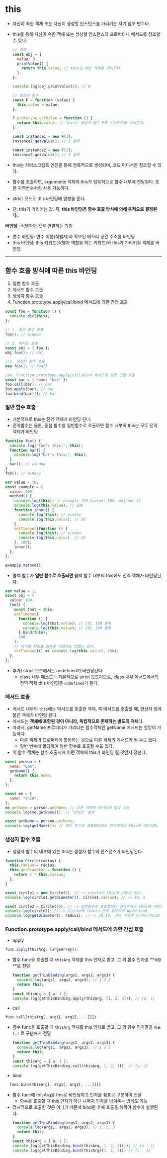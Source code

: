 # this

- 자신이 속한 객체 또는 자신이 생성할 인스턴스를 가리키는 자기 참조 변수다.
- this를 통해 자신이 속한 객체 또는 생성할 인스턴스의 프로퍼티나 메서드를 참조할 수 있다.

  ```js
  // 객체
  const obj = {
    value: 8,
    printValue() {
      return this.value; // this는 obj 객체를 가리킨다.
    },
  };

  console.log(obj.printValue()); // 8

  // 생성자 함수
  const F = function (value) {
    this.value = value;
  };

  F.prototype.getValue = function () {
    return this.value; // this는 생성자 함수 F의 인스턴스를 가리킨다.
  };

  const instance1 = new F(3);
  instance1.getValue(); // 3 출력

  const instance2 = new F(5);
  instance2.getValue(); // 5 출력
  ```

- this는 자바스크립트 엔진을 통해 암묵적으로 생성되며, 코드 어디서든 참조할 수 있다.
- 함수를 호출하면, arguments 객체와 this가 암묵적으로 함수 내부에 전달된다. 또한 지역변수처럼 사용 가능하다.
- strict 모드도 this 바인딩에 영향을 준다.
- 단, this가 가리키는 값. 즉, **this 바인딩은 함수 호출 방식에 의해 동적으로 결정된다.**

**바인딩** : 식별자와 값을 연결하는 과정

- 변수 바인딩: 변수 이름(식별자)과 확보된 메모리 공간 주소를 바인딩
- this 바인딩: this 키워드(식별자 역할을 하는 키워드)와 this가 가리키길 객체를 바인딩

---

## 함수 호출 방식에 따른 this 바인딩

1. 일반 함수 호출
2. 메서드 함수 호출
3. 생성자 함수 호출
4. Function.prototype.apply/call/bind 메서드에 의한 간접 호출

```js
const foo = function () {
  console.dir(this);
};

// 1. 일반 함수 호출
foo(); // window

// 2. 메서드 호출
const obj = { foo };
obj.foo(); // obj

//3. 생성자 함수 호출
new foo(); // foo{}

//4. Function.prototype.apply/call/bind 메서드에 의한 간접 호출
const bar = { name: "bar" };
foo.call(bar); // bar
foo.apply(bar); // bar
foo.bind(bar)(); // bar
```

### 일반 함수 호출

- 기본적으로 this는 전역 객체가 바인딩 된다.
- 전역함수는 물론, 중첩 함수를 일반함수로 호출하면 함수 내부의 this는 모두 전역 객체가 바인딩

```js
function foo() {
  console.log("foo's this:", this);
  function bar() {
    console.log("bar's this:", this);
  }
  bar(); // window
}
foo(); // window
```

```js
var value = 10;
const example = {
  value: 100,
  method() {
    console.log(this); // example 객체 {value: 100, method: f}
    console.log(this.value); // 100
    function inner() {
      console.log(this); // window
      console.log(this.value); // 10
    }
    setTimeout(function () {
      console.log(this); // window
      console.log(this.value); // 10
    }, 100);
    inner();
  },
};

example.method();
```

- 콜백 함수가 **일반 함수로 호출되면** 콜백 함수 내부의 this에도 전역 객체가 바인딩된다.

```js
var value = 1;
const obj = {
  value: 100,
  foo() {
    const that = this;
    setTimeout(
      function () {
        console.log(that.value); // 1번, 100 출력
        console.log(this.value); // 2번, 100 출력
      }.bind(this),
      100
    );
    // 아니면 화살표 함수를 사용하는 방법도 있다.
    setTimeout(() => console.log(this.value), 100);
  },
};
```

- 추가) strict 모드에서는 undefined가 바인딩된다.
  - class 내부 메소드는 기본적으로 strict 모드이므로, class 내부 메서드에서의 전역 객체 this 바인딩은 `undefined`가 된다.

### 메서드 호출

- 메서드 내부의 `this`에는 메서드를 호출한 객체, 즉 메서드를 호출할 때, 연산자 앞에 붙은 객체가 바인딩 된다.
- 메서드는 **객체에 포함된 것이 아니라, 독립적으로 존재하는 별도의 객체**다.
- 따라서, getName 프로퍼티가 가리티는 함수객체인 getName 메서드는 할당이 가능하다.
  - 다른 객체의 프로퍼티에 할당하는 것으로 다른 객체의 메서드가 될 수도 있다.
  - 일반 변수에 할당하여 일반 함수로 호출될 수도 있다.
- 이 함수 객체는 함수 호출시에 어떤 객체에 this가 바인딩 될 것인지 정한다.

```js
const person = {
  name: "Lee",
  getName() {
    return this.name;
  },
};

const me = {
  name: "Shin",
};
me.getName = person.getName; // 다른 객체의 메서드에 할당 가능
console.log(me.getName()); // "Shin" 출력

const getName = person.getName;
console.log(getName()); // 일반 함수로 호출했으므로 전역객체가 this에 바인딩됨. -> window.name
```

### 생성자 함수 호출

- 생성자 함수의 내부에 있는 this는 생성자 함수의 인스턴스가 바인딩된다.

```js
function Circle(radius) {
  this.radius = radius;
  this.getDiameter = function () {
    return 2 * this.radius;
  };
}

const circle1 = new Circle(5); // -> circle이 this에 바인딩 된다.
console.log(circle1.getDiameter(), circle1.radius); // -> 10, 5

const circle2 = Circle(10); // -> 일반함수로 호출했으니 전역객체가 this에 바인딩 된다.
console.log(circle2); // -> Circle에 return 문이 없으므로 undefined
console.log(getDiameter(), radius); // -> 20 10, 전역 객체의 파라미터이므로 가능
```

### Function.prototype.apply/call/bind 메서드에 의한 간접 호출

- apply

```js
func.apply(thisArg, [argsArray]);
```

- 함수 func을 호출할 때 `thisArg` 객체를 this 인자로 받고, 그 외 함수 인자를 **`배열`**로 전달

  ```js
  function getThisBinding(args1, args2, args3) {
    console.log(args1, args2, args3); // 1 2 3
    return this;
  }
  const thisArg = { a: 1 };
  console.log(getThisBinding.apply(thisArg, [1, 2, 3])); // {a: 1}
  ```

- call

```js
func.call(thisArg[, arg1[, arg2[, ...]]])
```

- 함수 func을 호출할 때 `thisArg` 객체를 this 인자로 받고, 그 외 함수 인자들을 `쉼표(,)` 로 구분해서 전달

  ```js
  function getThisBinding(args1, args2, args3) {
    console.log(args1, args2, args3); // 1 2 3
    return this;
  }
  const thisArg = { a: 1 };
  console.log(getThisBinding.call(thisArg, 1, 2, 3)); // {a: 1}
  ```

- bind

```js
  func.bind(thisArg[, arg1[, arg2[, ...]]])
```

- 함수 func에 thisArg를 this로 바인딩하고 인자를 쉼표로 구분하여 전달
  - 함수를 호출할 때 this 인자가 아닌 나머지 인자를 넘겨주는 방식도 가능
- 명시적으로 호출한 것은 아니기 때문에 bind한 후에 호출을 해줘야 함수가 실행된다.
  ```js
  function getThisBinding(args1, args2, args3) {
    console.log(args1, args2, args3); // 1, 2, 3
    return this;
  }
  const thisArg = { a: 1 };
  console.log(getThisBinding.bind(thisArg, 1, 2, 3)()); // {a : 1}
  console.log(getThisBinding.bind(thisArg)(1, 2, 3)); // {a : 1}
  ```
